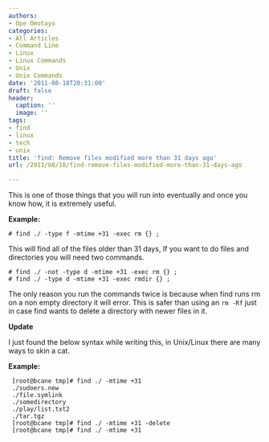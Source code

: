 ```yaml
---
authors:
- Ope Omotayo
categories:
- All Articles
- Command Line
- Linux
- Linux Commands
- Unix
- Unix Commands
date: '2011-08-18T20:31:00'
draft: false
header:
  caption: ''
  image: ''
tags:
- find
- linux
- tech
- unix
title: 'find: Remove files modified more than 31 days ago'
url: /2011/08/18/find-remove-files-modified-more-than-31-days-ago

---
```


This is one of those things that you will run into eventually and once you know how, it is extremely useful.

**Example:**

    # find ./ -type f -mtime +31 -exec rm {} ;

This will find all of the files older than 31 days, If you want to do files and directories you will need two commands.

    # find ./ -not -type d -mtime +31 -exec rm {} ;  
    # find ./ -type d -mtime +31 -exec rmdir {} ;

The only reason you run the commands twice is because when find runs rm on a non empty directory it will error. This is safer than using an `rm -Rf` just in case find wants to delete a directory with newer files in it.

**Update**

I just found the below syntax while writing this, in Unix/Linux there are many ways to skin a cat.

**Example:**

     [root@bcane tmp]# find ./ -mtime +31  
     ./sudoers.new  
     ./file.symlink  
     ./somedirectory  
     ./play/list.txt2  
     ./tar.tgz  
     [root@bcane tmp]# find ./ -mtime +31 -delete  
     [root@bcane tmp]# find ./ -mtime +31
